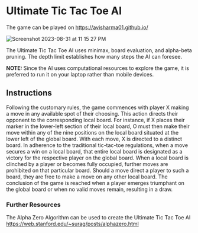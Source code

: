# Ultimate Tic Tac Toe AI

The game can be played on <https://avisharma01.github.io/>

![Screenshot 2023-08-31 at 11 15 27 PM](https://github.com/AviSharma01/AviSharma01.github.io/assets/64145346/62ae6891-fed2-4bb8-b8fa-06676207ae5d)

The Ultimate Tic Tac Toe AI uses minimax, board evaluation, and alpha-beta pruning. The depth limit establishes how many steps the AI can foresee.

<b> NOTE: </b> Since the AI uses computational resources to explore the game, it is preferred to run it on your laptop rather than mobile devices.

## Instructions

Following the customary rules, the game commences with player X making a move in any available spot of their choosing. This action directs their opponent to the corresponding local board. For instance, if X places their marker in the lower-left section of their local board, O must then make their move within any of the nine positions on the local board situated at the lower left of the global board. With each move, X is directed to a distinct board. In adherence to the traditional tic-tac-toe regulations, when a move secures a win on a local board, that entire local board is designated as a victory for the respective player on the global board. When a local board is clinched by a player or becomes fully occupied, further moves are prohibited on that particular board. Should a move direct a player to such a board, they are free to make a move on any other local board. The conclusion of the game is reached when a player emerges triumphant on the global board or when no valid moves remain, resulting in a draw.

### Further Resources

The Alpha Zero Algorithm can be used to create the Ultimate Tic Tac Toe AI <https://web.stanford.edu/~surag/posts/alphazero.html>
